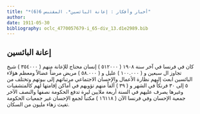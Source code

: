 ```yaml
---
title: "*أخبار وأفكار : إعانة البائسين*. المقتبس 6(6)"
author: 
date: 1911-05-30
bibliography: oclc_4770057679-i_65-div_13.d1e2989.bib
---
```




##  إعانة البائسين 


 كان في فرنسا في آخر سنة  ١٩٠٨  (  ٥١٢٠٠٠  ) إنسان محتاج للإعانة منهم (  ٣٥٤٠٠٠  ) شيخ تجاوز ال  سبعين  و (  ١٠٠.٠٠٠  ) عليل و (  ٥٨.٠٠٠  ) مريض مرضاً عضالاً ومعظم هؤلاء البائسين ابعث إليهم نظارة الأعمال والإحسان الاجتماعي مرتباتهم إلى بيوتهم وتختلف من  ٥  إلى  ٣٠  فرنكاً في الشهر و (  ٣٩  ) ألفاً منهم تؤويهم في أماكن إقامتها لهم كالمتشفيات وغيرها يصرف عليهم في السنة  أربعة  ملايين ليرة تدفع الحكومة نصفها والنصف الآخر جمعية الإحسان وفي فرنسا الآن (  ١٦١١٨  ) مكتباً لجمع الإحسان غير جمعيات الحكومة تغيث زهاء مليون من السكان. 
